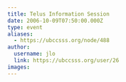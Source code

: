 ```yaml
---
title: Telus Information Session 
date: 2006-10-09T07:50:00.000Z
type: event
aliases:
  - https://ubccsss.org/node/488
author:
  username: jlo
  link: https://ubccsss.org/user/26
images:
---
```


